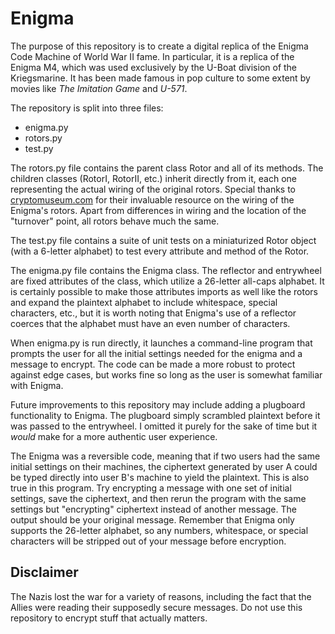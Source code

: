 # Enigma

The purpose of this repository is to create a digital replica of the
Enigma Code Machine of World War II fame.  In particular, it is a replica of
the Enigma M4, which was used exclusively by the U-Boat division of the
Kriegsmarine.  It has been made famous in pop culture to some extent by movies like
*The Imitation Game* and *U-571*.

The repository is split into three files:
* enigma.py
* rotors.py
* test.py

The rotors.py file contains the parent class Rotor and all of its methods.  The children
classes (RotorI, RotorII, etc.) inherit directly from it, each one representing the actual wiring of the
original rotors.  Special thanks to <a href="http://www.cryptomuseum.com/index.htm">cryptomuseum.com</a>
for their invaluable resource on the wiring of the Enigma's rotors.  Apart from differences
 in wiring and the location of the "turnover" point, all rotors behave much the same.

 The test.py file contains a suite of unit tests on a miniaturized Rotor object (with a 6-letter alphabet)
 to test every attribute and method of the Rotor.

 The enigma.py file contains the Enigma class.  The reflector and entrywheel are fixed
 attributes of the class, which utilize a 26-letter all-caps alphabet.  It is certainly possible to
 make those attributes imports as well like the rotors and expand the plaintext alphabet to include
 whitespace, special characters, etc., but it is worth noting that Enigma's use of a reflector
 coerces that the alphabet must have an even number of characters.

 When enigma.py is run directly, it launches a command-line program that prompts the user for all
 the initial settings needed for the enigma and a message to encrypt.  The code can be made a more robust to protect against edge cases, but works fine so long as the user is somewhat familiar with Enigma.

Future improvements to this repository may include adding a plugboard functionality to Enigma.
The plugboard simply scrambled plaintext before it was passed to the entrywheel.  I omitted it
 purely for the sake of time but it *would* make for a more authentic user experience.

 The Enigma was a reversible code, meaning that if two users had the same initial settings
  on their machines, the ciphertext generated by user A could be typed directly into
  user B's machine to yield the plaintext.  This is also true in this program.  Try encrypting
  a message with one set of initial settings, save the ciphertext, and then rerun the program with
  the same settings but "encrypting" ciphertext instead of another message.  The output should be
  your original message.  Remember that Enigma only supports the 26-letter alphabet, so any
  numbers, whitespace, or special characters will be stripped out of your message before encryption.


## Disclaimer
The Nazis lost the war for a variety of reasons, including the fact that the Allies were reading
their supposedly secure messages.  Do not use this repository to encrypt stuff that actually matters.
